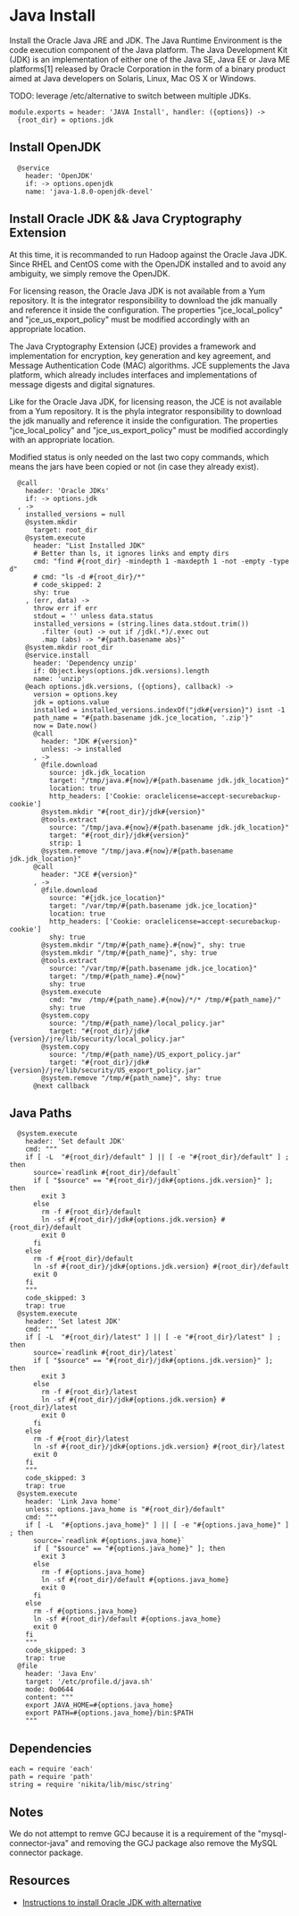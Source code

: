 
# Java Install

Install the Oracle Java JRE and JDK. The Java Runtime Environment is the code
execution component of the Java platform. The Java Development Kit (JDK) is
an implementation of either one of the Java SE, Java EE or Java ME platforms[1]
released by Oracle Corporation in the form of a binary product aimed at Java
developers on Solaris, Linux, Mac OS X or Windows.

TODO: leverage /etc/alternative to switch between multiple JDKs.

    module.exports = header: 'JAVA Install', handler: ({options}) ->
      {root_dir} = options.jdk
      
## Install OpenJDK

      @service
        header: 'OpenJDK'
        if: -> options.openjdk
        name: 'java-1.8.0-openjdk-devel'

## Install Oracle JDK && Java Cryptography Extension

At this time, it is recommanded to run Hadoop against the Oracle Java JDK. Since RHEL and CentOS
come with the OpenJDK installed and to avoid any ambiguity, we simply remove the OpenJDK.

For licensing reason, the Oracle Java JDK is not available from a Yum repository. It is the
integrator responsibility to download the jdk manually and reference it
inside the configuration. The properties "jce\_local\_policy" and
"jce\_us\_export_policy" must be modified accordingly with an appropriate location.

The Java Cryptography Extension (JCE) provides a framework and implementation for encryption,
key generation and key agreement, and Message Authentication Code (MAC) algorithms. JCE
supplements the Java platform, which already includes interfaces and implementations of
message digests and digital signatures.

Like for the Oracle Java JDK, for licensing reason, the JCE is not available from a Yum
repository. It is the phyla integrator responsibility to download the jdk manually and
reference it inside the configuration. The properties "jce\_local\_policy" and
"jce\_us\_export_policy" must be modified accordingly with an appropriate location.

Modified status is only needed on the last two copy commands, which means the jars
have been copied or not (in case they already exist).

      @call
        header: 'Oracle JDKs'
        if: -> options.jdk
      , ->
        installed_versions = null
        @system.mkdir
          target: root_dir
        @system.execute
          header: "List Installed JDK"
          # Better than ls, it ignores links and empty dirs
          cmd: "find #{root_dir} -mindepth 1 -maxdepth 1 -not -empty -type d"
          # cmd: "ls -d #{root_dir}/*"
          # code_skipped: 2
          shy: true
        , (err, data) ->
          throw err if err
          stdout = '' unless data.status
          installed_versions = (string.lines data.stdout.trim())
            .filter (out) -> out if /jdk(.*)/.exec out
            .map (abs) -> "#{path.basename abs}"
        @system.mkdir root_dir
        @service.install
          header: 'Dependency unzip'
          if: Object.keys(options.jdk.versions).length
          name: 'unzip'
        @each options.jdk.versions, ({options}, callback) ->
          version = options.key
          jdk = options.value
          installed = installed_versions.indexOf("jdk#{version}") isnt -1
          path_name = "#{path.basename jdk.jce_location, '.zip'}"
          now = Date.now()
          @call
            header: "JDK #{version}"
            unless: -> installed
          , ->
            @file.download
              source: jdk.jdk_location
              target: "/tmp/java.#{now}/#{path.basename jdk.jdk_location}"
              location: true
              http_headers: ['Cookie: oraclelicense=accept-securebackup-cookie']
            @system.mkdir "#{root_dir}/jdk#{version}"
            @tools.extract
              source: "/tmp/java.#{now}/#{path.basename jdk.jdk_location}"
              target: "#{root_dir}/jdk#{version}"
              strip: 1
            @system.remove "/tmp/java.#{now}/#{path.basename jdk.jdk_location}"
          @call
            header: "JCE #{version}"
          , ->
            @file.download
              source: "#{jdk.jce_location}"
              target: "/var/tmp/#{path.basename jdk.jce_location}"
              location: true
              http_headers: ['Cookie: oraclelicense=accept-securebackup-cookie']
              shy: true
            @system.mkdir "/tmp/#{path_name}.#{now}", shy: true
            @system.mkdir "/tmp/#{path_name}", shy: true
            @tools.extract
              source: "/var/tmp/#{path.basename jdk.jce_location}"
              target: "/tmp/#{path_name}.#{now}"
              shy: true
            @system.execute
              cmd: "mv  /tmp/#{path_name}.#{now}/*/* /tmp/#{path_name}/"
              shy: true
            @system.copy
              source: "/tmp/#{path_name}/local_policy.jar"
              target: "#{root_dir}/jdk#{version}/jre/lib/security/local_policy.jar"
            @system.copy
              source: "/tmp/#{path_name}/US_export_policy.jar"
              target: "#{root_dir}/jdk#{version}/jre/lib/security/US_export_policy.jar"
            @system.remove "/tmp/#{path_name}", shy: true
          @next callback

## Java Paths

      @system.execute
        header: 'Set default JDK'
        cmd: """
        if [ -L  "#{root_dir}/default" ] || [ -e "#{root_dir}/default" ] ; then 
          source=`readlink #{root_dir}/default`
          if [ "$source" == "#{root_dir}/jdk#{options.jdk.version}" ]; then
            exit 3
          else
            rm -f #{root_dir}/default
            ln -sf #{root_dir}/jdk#{options.jdk.version} #{root_dir}/default
            exit 0
          fi
        else
          rm -f #{root_dir}/default
          ln -sf #{root_dir}/jdk#{options.jdk.version} #{root_dir}/default
          exit 0
        fi
        """
        code_skipped: 3
        trap: true
      @system.execute
        header: 'Set latest JDK'
        cmd: """
        if [ -L  "#{root_dir}/latest" ] || [ -e "#{root_dir}/latest" ] ; then
          source=`readlink #{root_dir}/latest`
          if [ "$source" == "#{root_dir}/jdk#{options.jdk.version}" ]; then
            exit 3
          else
            rm -f #{root_dir}/latest
            ln -sf #{root_dir}/jdk#{options.jdk.version} #{root_dir}/latest
            exit 0
          fi
        else
          rm -f #{root_dir}/latest
          ln -sf #{root_dir}/jdk#{options.jdk.version} #{root_dir}/latest
          exit 0
        fi
        """
        code_skipped: 3
        trap: true
      @system.execute
        header: 'Link Java home'
        unless: options.java_home is "#{root_dir}/default"
        cmd: """
        if [ -L  "#{options.java_home}" ] || [ -e "#{options.java_home}" ] ; then
          source=`readlink #{options.java_home}`
          if [ "$source" == "#{options.java_home}" ]; then
            exit 3
          else
            rm -f #{options.java_home}
            ln -sf #{root_dir}/default #{options.java_home}
            exit 0
          fi
        else
          rm -f #{options.java_home}
          ln -sf #{root_dir}/default #{options.java_home}
          exit 0
        fi
        """
        code_skipped: 3
        trap: true
      @file
        header: 'Java Env'
        target: '/etc/profile.d/java.sh'
        mode: 0o0644
        content: """
        export JAVA_HOME=#{options.java_home}
        export PATH=#{options.java_home}/bin:$PATH
        """

## Dependencies

    each = require 'each'
    path = require 'path'
    string = require 'nikita/lib/misc/string'

## Notes

We do not attempt to remve GCJ because it is a requirement of the "mysql-connector-java"
and removing the GCJ package also remove the MySQL connector package.

## Resources

*   [Instructions to install Oracle JDK with alternative](http://www.if-not-true-then-false.com/2010/install-sun-oracle-java-jdk-jre-6-on-fedora-centos-red-hat-rhel/)
